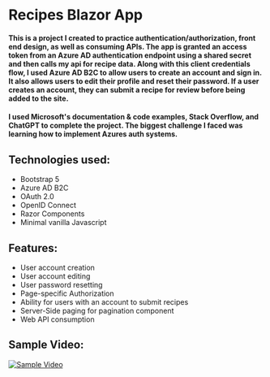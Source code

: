 # Recipes Blazor App

#### This is a project I created to practice authentication/authorization, front end design, as well as consuming APIs. The app is granted an access token from an Azure AD authentication endpoint using a shared secret and then calls my api for recipe data. Along with this client credentials flow, I used Azure AD B2C to allow users to create an account and sign in. It also allows users to edit their profile and reset their password.  If a user creates an account, they can submit a recipe for review before being added to the site. 

#### I used Microsoft's documentation & code examples, Stack Overflow, and ChatGPT to complete the project. The biggest challenge I faced was learning how to implement Azures auth systems.

## Technologies used: 
* Bootstrap 5
* Azure AD B2C
* OAuth 2.0
* OpenID Connect
* Razor Components
* Minimal vanilla Javascript

## Features: 
* User account creation
* User account editing
* User password resetting
* Page-specific Authorization
* Ability for users with an account to submit recipes
* Server-Side paging for pagination component
* Web API consumption

## Sample Video: 
[![Sample Video](https://img.youtube.com/vi/dlsZ7XV1Vsk/0.jpg)](https://www.youtube.com/watch?v=dlsZ7XV1Vsk)











